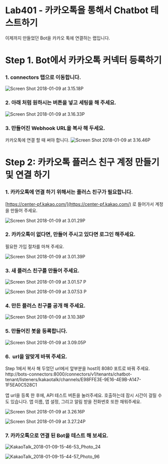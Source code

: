 Lab401 - 카카오톡을 통해서 Chatbot 테스트하기
=======

이제까지 만들었던 Bot을 카카오 톡에 연결하는 랩입니다.

**Step 1. Bot에서 카카오톡 커넥터 등록하기**
=======

### 1.  connectors 탭으로 이동합니다.

![Screen Shot 2018-01-09 at 3.15.18P](media/15154775261285/Screen%20Shot%202018-01-09%20at%203.15.18%20PM.png)

### 2.  아래 처럼 원하시는 버튼을 넣고 세팅을 해 주세요.

![Screen Shot 2018-01-09 at 3.16.33P](media/15154775261285/Screen%20Shot%202018-01-09%20at%203.16.33%20PM.png)

### 3. 만들어진 Webhook URL을 복사 해 두세요. 
카카오톡에 연결 할 때 써야 합니다.
![Screen Shot 2018-01-09 at 3.16.46P](media/15154775261285/Screen%20Shot%202018-01-09%20at%203.16.46%20PM.png)

**Step 2: 카카오톡 플러스 친구 계정 만들기 및 연결 하기**
=======

### 1.  카카오톡에 연결 하기 위해서는 플러스 친구가 필요합니다.
[https://center-pf.kakao.com/](https://center-pf.kakao.com/) 로 들어가서 계정을 만들어 주세요.

![Screen Shot 2018-01-09 at 3.01.29P](media/15154775261285/Screen%20Shot%202018-01-09%20at%203.01.29%20PM.png)

### 2.  카카오톡이 없다면, 만들어 주시고 있다면 로그인 해주세요. 
필요한 가입 절차를 마쳐 주세요.

![Screen Shot 2018-01-09 at 3.01.39P](media/15154775261285/Screen%20Shot%202018-01-09%20at%203.01.39%20PM.png)

### 3.  새 플러스 친구를 만들어 주세요.

![Screen Shot 2018-01-09 at 3.01.57
P](media/15154775261285/Screen%20Shot%202018-01-09%20at%203.01.57%20PM.png)

![Screen Shot 2018-01-09 at 3.07.53
P](media/15154775261285/Screen%20Shot%202018-01-09%20at%203.07.53%20PM.png)

### 4.  만든 플러스 친구를 공개 해 주세요.

![Screen Shot 2018-01-09 at 3.10.38P](media/15154775261285/Screen%20Shot%202018-01-09%20at%203.10.38%20PM.png)

### 5.  만들어진 봇을 등록합니다.

![Screen Shot 2018-01-09 at 3.09.05P](media/15154775261285/Screen%20Shot%202018-01-09%20at%203.09.05%20PM.png)

### 6.  url을 알맞게 바꿔 주세요.
Step 1에서 복사 해 두었던 url에서 앞부분을 host의 8080 포트로 바꿔 주세요. 
http://bots-connectors:8000/connectors/v1/tenants/chatbot-tenant/listeners/kakaotalk/channels/E98FFE3E-9E16-4E9B-A147-1F5EA0C528C1

앱 url을 등록 한 후에, API 테스트 버튼을 눌러주세요. 호출하는데 잠시 시간이 걸릴 수도 있습니다. 앱 이름, 앱 설정, 그리고 알림 받을 전화번호 또한 채워주세요.

![Screen Shot 2018-01-09 at 3.26.16P](media/15154775261285/Screen%20Shot%202018-01-09%20at%203.26.16%20PM.png)

![Screen Shot 2018-01-09 at 3.27.24P](media/15154775261285/Screen%20Shot%202018-01-09%20at%203.27.24%20PM.png)

### 7.  카카오톡으로 연결 된 Bot을 테스트 해 보세요.

![KakaoTalk\_2018-01-09-15-46-53\_Photo\_24](media/15154775261285/KakaoTalk_2018-01-09-15-46-53_Photo_24.jpeg)

![KakaoTalk\_2018-01-09-15-44-57\_Photo\_96](media/15154775261285/KakaoTalk_2018-01-09-15-44-57_Photo_96.jpeg)

